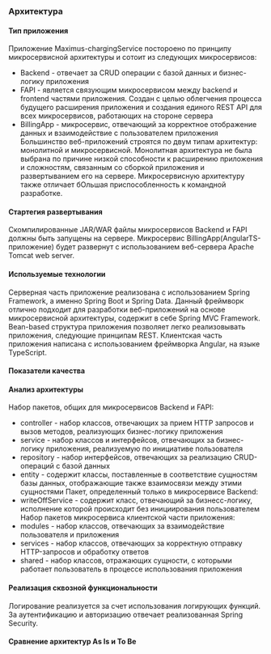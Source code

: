 ### Архитектура
#### Тип приложения
  Приложение Maximus-chargingService постороено по принципу микросервисной архитектуры и сотоит из следующих микросервисов: <br>
- Backend - отвечает за CRUD операции с базой данных и бизнес-логику приложения 
- FAPI - является связующим микросервисом между backend и frontend частями приложения. Создан с целью облегчения процесса будущего расширения приложения и создания единого REST API для всех микросервисов, работающих на стороне сервера
- BillingApp - микросервис, отвечающий за корректное отображение данных и взаимодействие с пользователем приложения
Большинство веб-приложений строятся по двум типам архитектур: монолитной и микросервисной. Монолитная архитектура не была выбрана по причине низкой способности к расширению приложения и сложностям, связанным со сборкой приложения и развертыванием его на сервере. Микросервисную архитектуру также отличает бОльшая приспособленность к командной разработке.
 
#### Стартегия развертывания
  Скомпилированные JAR/WAR файлы микросервисов Backend и FAPI должны быть запущены на сервере. Микросервис BillingApp(AngularTS-приложение) будет развернут с использованием веб-сервера Apache Tomcat web server.

#### Используемые технологии
  Серверная часть приложение реализована с использованием Spring Framework, а именно Spring Boot и Spring Data. Данный фреймворк отлично подходит для разработки веб-приложений на основе микросервисной архитектуры, содержит в себе Spring MVC Framework. Bean-based структура приложения позволяет легко реализовывать приложения, следующие принципам REST. Клиентская часть приложения написана с использованием фреймворка Angular, на языке TypeScript.

#### Показатели качества

#### Анализ архитектуры
Набор пакетов, общих для микросервисов Backend и FAPI:
  - controller - набор классов, отвечающих за прием HTTP запросов и вызов методов, реализующих бизнес-логику приложения
  - service - набор классов и интерфейсов, отвечающих за бизнес-логику приложения, реализуемую по инициативе пользователя
  - repository - набор интерфейсов, отвечающих за реализацию CRUD-операций с базой данных
  - entity - содержит классы, поставленные в соответствие сущностям базы данных, отображающие также взаимосвязи между этими сущностями
Пакет, определенный только в микросервисе Backend:
  - writeOffService - содержит класс, отвечающий за бизнесс-логику, исполнение которой происходит без инициирования пользователем
Набор пакетов микросервиса клиентской части приложения:
  - modules - набор классов, отвечающих за взаимодействие пользователя и приложения
  - services - набор классов, отвечающих за корректную отправку HTTP-запросов и обработку ответов
  - shared - набор классов, отражающих сущности, с которыми работает пользователь в процессе использования приложения

#### Реализация сквозной функциональности
  Логирование реализуется за счет использования логирующих функций. За аутентификацию и авторизацию отвечает реализованная Spring Security.

#### Сравнение архитектур As Is и To Be
